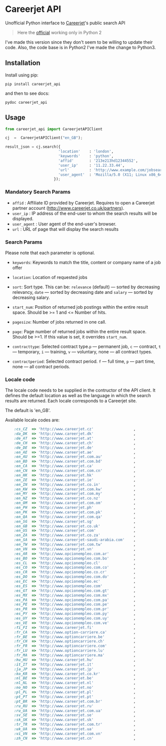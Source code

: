 # Careerjet API
Unofficial Python interface to [Careerjet](http://www.careerjet.co.uk)'s  public search API
> Here the [official](https://github.com/careerjet/careerjet-api-client-python) working only in Python 2

I've made this version since they don't seem to be willing to update their code. Also, the code base is in Python2 I've made the change to Python3.

## Installation

Install using pip:

    pip install careerjet_api

and then to see docs:

    pydoc careerjet_api

## Usage

```python
from careerjet_api import CareerjetAPIClient

cj  =  CareerjetAPIClient("en_GB");

result_json = cj.search({
                        'location'    : 'london',
                        'keywords'    : 'python',
                        'affid'       : '213e213hd12344552',
                        'user_ip'     : '11.22.33.44',
                        'url'         : 'http://www.example.com/jobsearch?q=python&l=london',
                        'user_agent'  : 'Mozilla/5.0 (X11; Linux x86_64; rv:31.0) Gecko/20100101 Firefox/31.0'
                      });

```
### Mandatory Search Params

* `affid`      : Affiliate ID provided by Careerjet. Requires to open a Careerjet partner account (http://www.careerjet.co.uk/partners).
* `user_ip`    : IP address of the end-user to whom the search results will be displayed.  
* `user_agent` : User agent of the end-user's browser.
* `url`        : URL of page that will display the search results

### Search Params

Please note that each parameter is optional.

* `keywords`: Keywords to match the title, content or company name of a job offer

* `location`: Location of requested jobs

* `sort`: Sort type. This can be: `relevance` (default) — sorted by decreasing relevancy, `date` — sorted by decreasing date and `salary` — sorted by decreasing salary.

* `start_num`: Position of returned job postings within the entire result space. Should be >= 1 and <= Number of hits.

* `pagesize`: Number of jobs returned in one call.

* `page`: Page number of returned jobs within the entire result space. Should be >=1. If this value is set, it overrides `start_num`.

* `contracttype`: Selected contract type.`p` — permanent job, `c` — contract, `t` — temporary, `i` — training, `v` — voluntary, none — all contract types.

* `contractperiod`: Selected contract period. `f` — full time, `p` — part time, none — all contract periods.

### Locale code

The locale code needs to be supplied in the contructor of the API client. It defines the default location as well as the language in
which the search results are returned. Each locale corresponds to a Careerjet site.

The default is 'en_GB'.

Available locale codes are:

```ruby 
    :cs_CZ  => 'http://www.careerjet.cz'                  ,
    :da_DK  => 'http://www.careerjet.dk'                  ,
    :de_AT  => 'http://www.careerjet.at'                  ,
    :de_CH  => 'http://www.careerjet.ch'                  ,
    :de_DE  => 'http://www.careerjet.de'                  ,
    :en_AE  => 'http://www.careerjet.ae'                  ,
    :en_AU  => 'http://www.careerjet.com.au'              ,
    :en_BD  => 'http://www.careerjet.com.bd'              ,
    :en_CA  => 'http://www.careerjet.ca'                  ,
    :en_CN  => 'http://www.careerjet.com.cn'              ,
    :en_HK  => 'http://www.careerjet.hk'                  ,
    :en_IE  => 'http://www.careerjet.ie'                  ,
    :en_IN  => 'http://www.careerjet.co.in'               ,
    :en_KW  => 'http://www.careerjet.com.kw'              ,
    :en_MY  => 'http://www.careerjet.com.my'              ,
    :en_NZ  => 'http://www.careerjet.co.nz'               ,
    :en_OM  => 'http://www.careerjet.com.om'              ,
    :en_PH  => 'http://www.careerjet.ph'                  ,
    :en_PK  => 'http://www.careerjet.com.pk'              ,
    :en_QA  => 'http://www.careerjet.com.qa'              ,
    :en_SG  => 'http://www.careerjet.sg'                  ,
    :en_GB  => 'http://www.careerjet.co.uk'               ,
    :en_US  => 'http://www.careerjet.com'                 ,
    :en_ZA  => 'http://www.careerjet.co.za'               ,
    :en_SA  => 'http://www.careerjet-saudi-arabia.com'    ,
    :en_TW  => 'http://www.careerjet.com.tw'              ,
    :en_VN  => 'http://www.careerjet.vn'                  ,
    :es_AR  => 'http://www.opcionempleo.com.ar'           ,
    :es_BO  => 'http://www.opcionempleo.com.bo'           ,
    :es_CL  => 'http://www.opcionempleo.cl'               ,
    :es_CO  => 'http://www.opcionempleo.com.co'           ,
    :es_CR  => 'http://www.opcionempleo.co.cr'            ,
    :es_DO  => 'http://www.opcionempleo.com.do'           ,
    :es_EC  => 'http://www.opcionempleo.ec'               ,
    :es_ES  => 'http://www.opcionempleo.com'              ,
    :es_GT  => 'http://www.opcionempleo.com.gt'           ,
    :es_MX  => 'http://www.opcionempleo.com.mx'           ,
    :es_PA  => 'http://www.opcionempleo.com.pa'           ,
    :es_PE  => 'http://www.opcionempleo.com.pe'           ,
    :es_PR  => 'http://www.opcionempleo.com.pr'           ,
    :es_PY  => 'http://www.opcionempleo.com.py'           ,
    :es_UY  => 'http://www.opcionempleo.com.uy'           ,
    :es_VE  => 'http://www.opcionempleo.com.ve'           ,
    :fi_FI  => 'http://www.careerjet.fi'                  ,
    :fr_CA  => 'http://www.option-carriere.ca'            ,
    :fr_BE  => 'http://www.optioncarriere.be'             ,
    :fr_CH  => 'http://www.optioncarriere.ch'             ,
    :fr_FR  => 'http://www.optioncarriere.com'            ,
    :fr_LU  => 'http://www.optioncarriere.lu'             ,
    :fr_MA  => 'http://www.optioncarriere.ma'             ,
    :hu_HU  => 'http://www.careerjet.hu'                  ,
    :it_IT  => 'http://www.careerjet.it'                  ,
    :ja_JP  => 'http://www.careerjet.jp'                  ,
    :ko_KR  => 'http://www.careerjet.co.kr'               ,
    :nl_BE  => 'http://www.careerjet.be'                  ,
    :nl_NL  => 'http://www.careerjet.nl'                  ,
    :no_NO  => 'http://www.careerjet.no'                  ,
    :pl_PL  => 'http://www.careerjet.pl'                  ,
    :pt_PT  => 'http://www.careerjet.pt'                  ,
    :pt_BR  => 'http://www.careerjet.com.br'              ,
    :ru_RU  => 'http://www.careerjet.ru'                  ,
    :ru_UA  => 'http://www.careerjet.com.ua'              ,
    :sv_SE  => 'http://www.careerjet.se'                  ,
    :sk_SK  => 'http://www.careerjet.sk'                  ,
    :tr_TR  => 'http://www.careerjet.com.tr'              ,
    :uk_UA  => 'http://www.careerjet.ua'                  ,
    :vi_VN  => 'http://www.careerjet.com.vn'              ,
    :zh_CN  => 'http://www.careerjet.cn'                  ,
```

